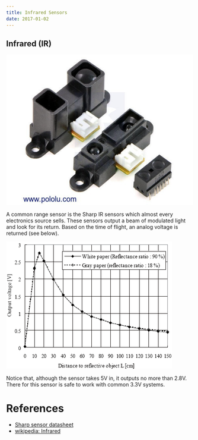 ```yaml
---
title: Infrared Sensors
date: 2017-01-02
---
```


## Infrared (IR)

![](ir_sensors.jpg)

A common range sensor is the Sharp IR sensors which almost every
electronics source sells. These sensors output a beam of modulated light
and look for its return. Based on the time of flight, an analog voltage
is returned (see below).

![](ir_range_curve.png)

Notice that, although the sensor takes 5V in, it outputs no more than
2.8V. There for this sensor is safe to work with common 3.3V systems.

# References

- [Sharp sensor datasheet](datasheet.pdf)
- [wikipedia: Infrared](https://en.wikipedia.org/wiki/Infrared)

